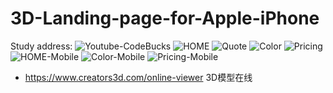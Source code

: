 # 3D-Landing-page-for-Apple-iPhone
Study address: ![Youtube-CodeBucks](https://www.youtube.com/watch?v=cT160dOzpGY&ab_channel=CodeBucks)
![HOME](http://niu.foogeoo.ltd/GitHubImg/Hero-section-desktop.png)
![Quote](http://niu.foogeoo.ltd/GitHubImg/Quote.png)
![Color](http://niu.foogeoo.ltd/GitHubImg/Color-section.png)
![Pricing](http://niu.foogeoo.ltd/GitHubImg/Pricing%20Section.png)
![HOME-Mobile](http://niu.foogeoo.ltd/GitHubImg/Hero-section-mobile.png)
![Color-Mobile](http://niu.foogeoo.ltd/GitHubImg/Color-section-mobile.png)
![Pricing-Mobile](http://niu.foogeoo.ltd/GitHubImg/Pricing%20Section-mobile.png)

- https://www.creators3d.com/online-viewer 3D模型在线